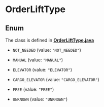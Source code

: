 

# OrderLiftType

## Enum

The class is defined in **[OrderLiftType.java](../../src/main/java/org/openapitools/model/OrderLiftType.java)**


* `NOT_NEEDED` (value: `"NOT_NEEDED"`)

* `MANUAL` (value: `"MANUAL"`)

* `ELEVATOR` (value: `"ELEVATOR"`)

* `CARGO_ELEVATOR` (value: `"CARGO_ELEVATOR"`)

* `FREE` (value: `"FREE"`)

* `UNKNOWN` (value: `"UNKNOWN"`)



